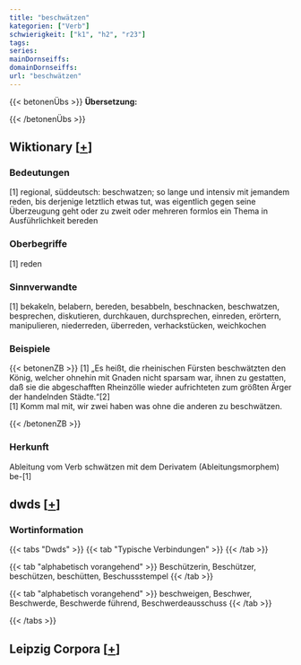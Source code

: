 ```yaml
---
title: "beschwätzen"
kategorien: ["Verb"]
schwierigkeit: ["k1", "h2", "r23"]
tags:
series:
mainDornseiffs:
domainDornseiffs:
url: "beschwätzen"
---
```


{{< betonenÜbs >}}
**Übersetzung:**  
  
{{< /betonenÜbs >}}

## Wiktionary [[+](https://de.wiktionary.org/wiki/beschwätzen)]

### Bedeutungen
[1] regional, süddeutsch: beschwatzen; so lange und intensiv mit jemandem reden, bis derjenige letztlich etwas tut, was eigentlich gegen seine Überzeugung geht oder zu zweit oder mehreren formlos ein Thema in Ausführlichkeit bereden  

### Oberbegriffe
[1] reden  

### Sinnverwandte
[1] bekakeln, belabern, bereden, besabbeln, beschnacken, beschwatzen, besprechen, diskutieren, durchkauen, durchsprechen, einreden, erörtern, manipulieren, niederreden, überreden, verhackstücken, weichkochen  

### Beispiele
{{< betonenZB >}}
[1] „Es heißt, die rheinischen Fürsten beschwätzten den König, welcher ohnehin mit Gnaden nicht sparsam war, ihnen zu gestatten, daß sie die abgeschafften Rheinzölle wieder aufrichteten zum größten Ärger der handelnden Städte.“[2]  
[1] Komm mal mit, wir zwei haben was ohne die anderen zu beschwätzen.  

{{< /betonenZB >}}
### Herkunft
Ableitung vom Verb schwätzen mit dem Derivatem (Ableitungsmorphem) be-[1]  



## dwds [[+](https://www.dwds.de/wb/beschwätzen)]

### Wortinformation
{{< tabs "Dwds" >}}
{{< tab "Typische Verbindungen" >}}
{{< /tab >}}

{{< tab "alphabetisch vorangehend" >}}
Beschützerin, Beschützer, beschützen, beschütten, Beschussstempel
{{< /tab >}}

{{< tab "alphabetisch vorangehend" >}}
beschweigen, Beschwer, Beschwerde, Beschwerde führend, Beschwerdeausschuss
{{< /tab >}}

{{< /tabs >}}

## Leipzig Corpora [[+](https://corpora.uni-leipzig.de/en/res?word=beschwätzen&corpusId=deu_newscrawl-public_2018)]

